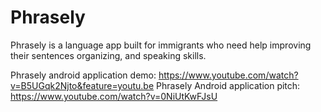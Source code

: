 # Phrasely

Phrasely is a language app built for immigrants who need help improving their sentences organizing, and speaking skills.

Phrasely android application demo: https://www.youtube.com/watch?v=B5UGqk2Njto&feature=youtu.be
Phrasely Android application pitch: https://www.youtube.com/watch?v=0NiUtKwFJsU


